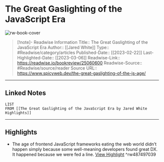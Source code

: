 # The Great Gaslighting of the JavaScript Era

![rw-book-cover](https://www.spicyweb.dev/images/spicy-web-avatar-light.png)
<br>
>[!note]- Readwise Information
>Title:: The Great Gaslighting of the JavaScript Era
>Author:: [[Jared White]]
>Type:: #Readwise/category/articles
>Published-Date:: [[2023-02-22]]
>Last-Highlighted-Date:: [[2023-03-06]]
>Readwise-Link:: https://readwise.io/bookreview/25060600
>Readwise-Source:: #Readwise/source/reader
>Source URL:: https://www.spicyweb.dev/the-great-gaslighting-of-the-js-age/
--- 

## Linked Notes
```dataview
LIST
FROM [[The Great Gaslighting of the JavaScript Era by Jared White Highlights]]
```

---

## Highlights
- The age of frontend JavaScript frameworks eating the web world didn’t happen simply because some well-meaning developers found great DX. It happened because we were fed a line. [View Highlight](https://readwise.io/open/487497039) ^rw487497039
